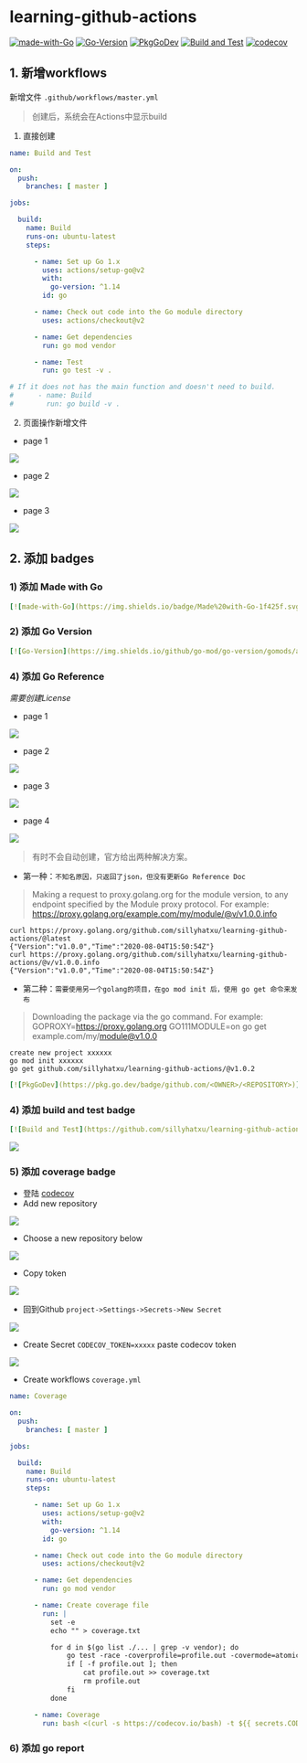# learning-github-actions

[![made-with-Go](https://img.shields.io/badge/Made%20with-Go-1f425f.svg)](http://golang.org)
[![Go-Version](https://img.shields.io/github/go-mod/go-version/gomods/athens.svg)](https://github.com/sillyhatxu/learning-github-actions)
[![PkgGoDev](https://pkg.go.dev/badge/github.com/sillyhatxu/learning-github-actions)](https://pkg.go.dev/github.com/sillyhatxu/learning-github-actions)
[![Build and Test](https://github.com/sillyhatxu/learning-github-actions/workflows/Build%20and%20Test/badge.svg?branch=master&event=push)](https://github.com/sillyhatxu/learning-github-actions/actions)
[![codecov](https://codecov.io/gh/sillyhatxu/learning-github-actions/branch/master/graph/badge.svg)](https://codecov.io/gh/sillyhatxu/learning-github-actions)

## 1. 新增workflows

新增文件 `.github/workflows/master.yml`

> 创建后，系统会在Actions中显示build

1) 直接创建

```yaml
name: Build and Test

on:
  push:
    branches: [ master ]

jobs:

  build:
    name: Build
    runs-on: ubuntu-latest
    steps:

      - name: Set up Go 1.x
        uses: actions/setup-go@v2
        with:
          go-version: ^1.14
        id: go

      - name: Check out code into the Go module directory
        uses: actions/checkout@v2

      - name: Get dependencies
        run: go mod vendor

      - name: Test
        run: go test -v .

# If it does not has the main function and doesn't need to build.
#      - name: Build
#        run: go build -v .
```

2) 页面操作新增文件

* page 1

![](https://github.com/sillyhatxu/learning-github-actions/blob/master/asset/page-add-workflows-01.png)

* page 2

![](https://github.com/sillyhatxu/learning-github-actions/blob/master/asset/page-add-workflows-02.png)

* page 3

![](https://github.com/sillyhatxu/learning-github-actions/blob/master/asset/page-add-workflows-03.png)


## 2. 添加 badges

### 1) 添加 Made with Go

```yaml
[![made-with-Go](https://img.shields.io/badge/Made%20with-Go-1f425f.svg)](http://golang.org)
```

### 2) 添加 Go Version

```yaml
[![Go-Version](https://img.shields.io/github/go-mod/go-version/gomods/athens.svg)](https://github.com/<OWNER>/<REPOSITORY>)
```

### 4) 添加 Go Reference

*需要创建License*

* page 1

![](https://github.com/sillyhatxu/learning-github-actions/blob/master/asset/create-license-01.png)

* page 2

![](https://github.com/sillyhatxu/learning-github-actions/blob/master/asset/create-license-02.png)

* page 3

![](https://github.com/sillyhatxu/learning-github-actions/blob/master/asset/create-license-03.png)

* page 4

![](https://github.com/sillyhatxu/learning-github-actions/blob/master/asset/create-license-04.png)

> 有时不会自动创建，官方给出两种解决方案。

* 第一种：`不知名原因，只返回了json，但没有更新Go Reference Doc`

> Making a request to proxy.golang.org for the module version, to any endpoint specified by the Module proxy protocol. 
> For example: https://proxy.golang.org/example.com/my/module/@v/v1.0.0.info

    curl https://proxy.golang.org/github.com/sillyhatxu/learning-github-actions/@latest
    {"Version":"v1.0.0","Time":"2020-08-04T15:50:54Z"}
    curl https://proxy.golang.org/github.com/sillyhatxu/learning-github-actions/@v/v1.0.0.info
    {"Version":"v1.0.0","Time":"2020-08-04T15:50:54Z"}

* 第二种：`需要使用另一个golang的项目，在go mod init 后，使用 go get 命令来发布`
> Downloading the package via the go command. 
> For example: GOPROXY=https://proxy.golang.org GO111MODULE=on 
> go get example.com/my/module@v1.0.0
    
    create new project xxxxxx
    go mod init xxxxxx
    go get github.com/sillyhatxu/learning-github-actions/@v1.0.2

```yaml
[![PkgGoDev](https://pkg.go.dev/badge/github.com/<OWNER>/<REPOSITORY>)](https://pkg.go.dev/github.com/<OWNER>/<REPOSITORY>)
```

### 4) 添加 build and test badge

```yaml
[![Build and Test](https://github.com/sillyhatxu/learning-github-actions/workflows/Build%20and%20Test/badge.svg?branch=master&event=push)](https://github.com/sillyhatxu/learning-github-actions/actions)
```

![](https://github.com/sillyhatxu/learning-github-actions/blob/master/asset/workflow-name.png)

### 5) 添加 coverage badge

* 登陆 [codecov](https://codecov.io/)
* Add new repository

![](https://github.com/sillyhatxu/learning-github-actions/blob/master/asset/create-coverage-01.png)

* Choose a new repository below

![](https://github.com/sillyhatxu/learning-github-actions/blob/master/asset/create-coverage-02.png)

* Copy token

![](https://github.com/sillyhatxu/learning-github-actions/blob/master/asset/create-coverage-03.png)

* 回到Github `project->Settings->Secrets->New Secret`

![](https://github.com/sillyhatxu/learning-github-actions/blob/master/asset/create-coverage-04.png)

* Create Secret `CODECOV_TOKEN=xxxxx` paste codecov token

![](https://github.com/sillyhatxu/learning-github-actions/blob/master/asset/create-coverage-05.png)

* Create workflows `coverage.yml`

```yaml
name: Coverage

on:
  push:
    branches: [ master ]

jobs:

  build:
    name: Build
    runs-on: ubuntu-latest
    steps:

      - name: Set up Go 1.x
        uses: actions/setup-go@v2
        with:
          go-version: ^1.14
        id: go

      - name: Check out code into the Go module directory
        uses: actions/checkout@v2

      - name: Get dependencies
        run: go mod vendor

      - name: Create coverage file
        run: |
          set -e
          echo "" > coverage.txt

          for d in $(go list ./... | grep -v vendor); do
              go test -race -coverprofile=profile.out -covermode=atomic "$d"
              if [ -f profile.out ]; then
                  cat profile.out >> coverage.txt
                  rm profile.out
              fi
          done

      - name: Coverage
        run: bash <(curl -s https://codecov.io/bash) -t ${{ secrets.CODECOV_TOKEN }}
```

### 6) 添加 go report